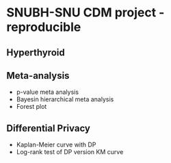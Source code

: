 # SNUBH-SNU CDM project - reproducible
 
## Hyperthyroid

## Meta-analysis

- p-value meta analysis
- Bayesin hierarchical meta analysis
- Forest plot

## Differential Privacy

- Kaplan-Meier curve with DP
- Log-rank test of DP version KM curve
